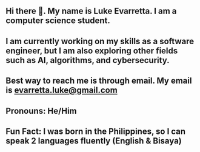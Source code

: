 ## Hi there 👋. My name is Luke Evarretta. I am a computer science student. 
## I am currently working on my skills as a software engineer, but I am also exploring other fields such as AI, algorithms, and cybersecurity.
## Best way to reach me is through email. My email is evarretta.luke@gmail.com
## Pronouns: He/Him
## Fun Fact: I was born in the Philippines, so I can speak 2 languages fluently (English & Bisaya)

<!--
**MayDay5312002/MayDay5312002** is a ✨ _special_ ✨ repository because its `README.md` (this file) appears on your GitHub profile.

Here are some ideas to get you started:

- 🔭 I’m currently working on ...
- 🌱 I’m currently learning ...
- 👯 I’m looking to collaborate on ...
- 🤔 I’m looking for help with ...
- 💬 Ask me about ...
- 📫 How to reach me: ...
- 😄 Pronouns: ...
- ⚡ Fun fact: ...
-->
